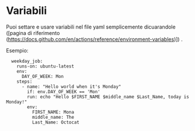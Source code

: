 # Variabili
Puoi settare e usare variabili nel file yaml semplicemente dicuarandole ([pagina di riferimento (https://docs.github.com/en/actions/reference/environment-variables)])
.


Esempio:
```jobs:
  weekday_job:
    runs-on: ubuntu-latest
    env:
      DAY_OF_WEEK: Mon
    steps:
      - name: "Hello world when it's Monday"
        if: env.DAY_OF_WEEK == 'Mon'
        run: echo "Hello $FIRST_NAME $middle_name $Last_Name, today is Monday!"
        env:
          FIRST_NAME: Mona
          middle_name: The
          Last_Name: Octocat       
```